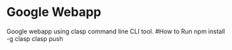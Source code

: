 # Google Webapp
Google webapp using clasp command line CLI tool.
#How to Run
    npm install -g clasp
    clasp push